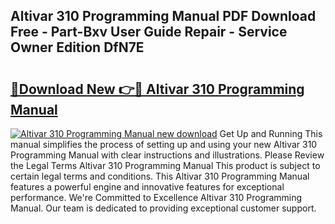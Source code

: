 ## Altivar 310 Programming Manual PDF Download Free - Part-Bxv User Guide Repair - Service Owner Edition DfN7E

# <h2><a href="http://cf20078.oget.top/?id=Altivar+310+Programming+Manual">🔗Download New 👉🔴 Altivar 310 Programming Manual</a></h2>

[![Altivar 310 Programming Manual new download](https://i.imgur.com/5g1atiW.png)](http://cf20078.oget.top/?id=Altivar+310+Programming+Manual)
Get Up and Running This manual simplifies the process of setting up and using your new Altivar 310 Programming Manual with clear instructions and illustrations. Please Review the Legal Terms Altivar 310 Programming Manual This product is subject to certain legal terms and conditions. This Altivar 310 Programming Manual features a powerful engine and innovative features for exceptional performance. We're Committed to Excellence Altivar 310 Programming Manual. Our team is dedicated to providing exceptional customer support.
